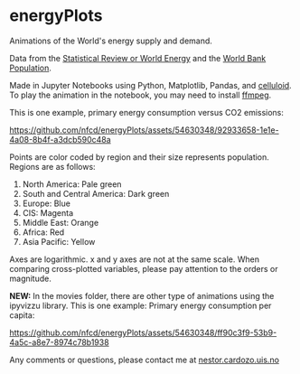 # energyPlots
Animations of the World's energy supply and demand.

Data from the [Statistical Review or World Energy](https://www.energyinst.org/statistical-review) and the [World Bank Population](https://data.worldbank.org/indicator/SP.POP.TOTL?view=chart).

Made in Jupyter Notebooks using Python, Matplotlib, Pandas, and [celluloid](https://github.com/jwkvam/celluloid). To play the animation in the notebook, you may need to install [ffmpeg](https://www.ffmpeg.org/download.html).

This is one example, primary energy consumption versus CO2 emissions:

https://github.com/nfcd/energyPlots/assets/54630348/92933658-1e1e-4a08-8b4f-a3dcb590c48a

Points are color coded by region and their size represents population. Regions are as follows:

1. North America: Pale green
2. South and Central America: Dark green
3. Europe: Blue
4. CIS: Magenta
5. Middle East: Orange
6. Africa: Red
7. Asia Pacific: Yellow

Axes are logarithmic. x and y axes are not at the same scale. When comparing cross-plotted variables, please pay attention to the orders or magnitude.

**NEW:** In the movies folder, there are other type of animations using the ipyvizzu library. This is one example: Primary energy consumption per capita:

https://github.com/nfcd/energyPlots/assets/54630348/ff90c3f9-53b9-4a5c-a8e7-8974c78b1938

Any comments or questions, please contact me at [nestor.cardozo.uis.no](mailto:nestor.cardozo@uis.no)
